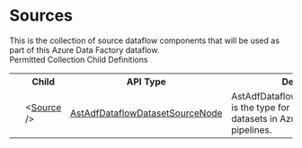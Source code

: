 # Sources

<div class="LanguageSummary"><div class ="SummaryItem">This is the collection of source dataflow components that will be used as part of this Azure Data Factory dataflow.</div></div><div class="SchemaBindingGroup"><div class="SchemaBindingGroupHeader">Permitted Collection Child Definitions</div><table id="SchemaBindingList" class="SchemaBindingList"><tbody><tr><th class="SchemaBindingIconColumnHeader">&nbsp;</th><th class="SchemaBindingNameColumnHeader">Child</th><th class="SchemaBindingTypeColumnHeader">API Type</th><th class="SchemaBindingSummaryColumnHeader">Description</th></tr><tr class="cd0"><td class="SchemaBindingIcon"><div class="NotRequired" /></td><td class="SchemaBindingName"><span class="punc">&lt;</span><a href=Varigence.Languages.Biml.DataFactory.AstAdfDataflowDatasetSourceNode.html">Source</a><span class="punc"> /&gt;</span></td><td class="SchemaBindingType"><a href="../api-reference/Varigence.Languages.Biml.DataFactory.AstAdfDataflowDatasetSourceNode.html">AstAdfDataflowDatasetSourceNode</a></td><td class="SchemaBindingSummary">AstAdfDataflowDatasetSourceNode is the type for all Dataflow source datasets in Azure Data Factory pipelines.</td></tr></tbody></table></div>